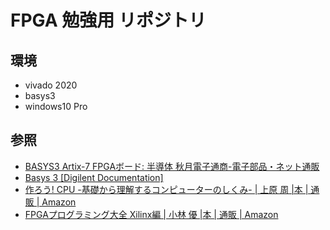 # FPGA 勉強用 リポジトリ

## 環境
- vivado 2020
- basys3
- windows10 Pro

## 参照
- [BASYS3 Artix-7 FPGAボード: 半導体 秋月電子通商-電子部品・ネット通販](https://akizukidenshi.com/catalog/g/gM-08634/)
- [Basys 3 [Digilent Documentation]](https://reference.digilentinc.com/reference/programmable-logic/basys-3/start)
- [作ろう! CPU -基礎から理解するコンピューターのしくみ- | 上原 周 |本 | 通販 | Amazon](https://www.amazon.co.jp/%E4%BD%9C%E3%82%8D%E3%81%86-CPU-%E5%9F%BA%E7%A4%8E%E3%81%8B%E3%82%89%E7%90%86%E8%A7%A3%E3%81%99%E3%82%8B%E3%82%B3%E3%83%B3%E3%83%94%E3%83%A5%E3%83%BC%E3%82%BF%E3%83%BC%E3%81%AE%E3%81%97%E3%81%8F%E3%81%BF-%E4%B8%8A%E5%8E%9F-%E5%91%A8/dp/4839968519/ref=tmm_pap_swatch_0?_encoding=UTF8&qid=&sr=)
- [FPGAプログラミング大全 Xilinx編 | 小林 優 |本 | 通販 | Amazon](https://www.amazon.co.jp/FPGA%E3%83%97%E3%83%AD%E3%82%B0%E3%83%A9%E3%83%9F%E3%83%B3%E3%82%B0%E5%A4%A7%E5%85%A8-Xilinx%E7%B7%A8-%E5%B0%8F%E6%9E%97-%E5%84%AA/dp/4798047538)

